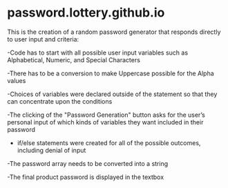 # password.lottery.github.io
This is the creation of a random password generator that responds directly to user input and criteria:

-Code has to start with all possible user input variables such as Alphabetical, Numeric, and Special Characters

-There has to be a conversion to make Uppercase possible for the Alpha values

-Choices of variables were declared outside of the statement so that they can concentrate upon the conditions

-The clicking of the "Password Generation" button asks for the user’s personal input of which kinds of variables they want included in their password

- if/else statements were created for all of the possible outcomes, including denial of input

-The password array needs to be converted into a string

-The final product password is displayed in the textbox
